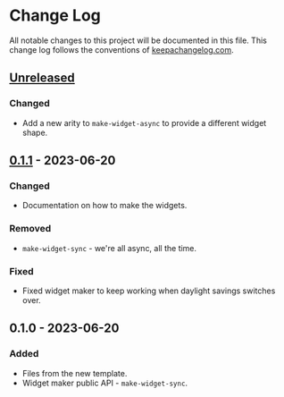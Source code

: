 # Change Log
All notable changes to this project will be documented in this file. This change log follows the conventions of [keepachangelog.com](http://keepachangelog.com/).

## [Unreleased]
### Changed
- Add a new arity to `make-widget-async` to provide a different widget shape.

## [0.1.1] - 2023-06-20
### Changed
- Documentation on how to make the widgets.

### Removed
- `make-widget-sync` - we're all async, all the time.

### Fixed
- Fixed widget maker to keep working when daylight savings switches over.

## 0.1.0 - 2023-06-20
### Added
- Files from the new template.
- Widget maker public API - `make-widget-sync`.

[Unreleased]: https://github.com/com.partnorize/partnorize-api/compare/0.1.1...HEAD
[0.1.1]: https://github.com/com.partnorize/partnorize-api/compare/0.1.0...0.1.1
